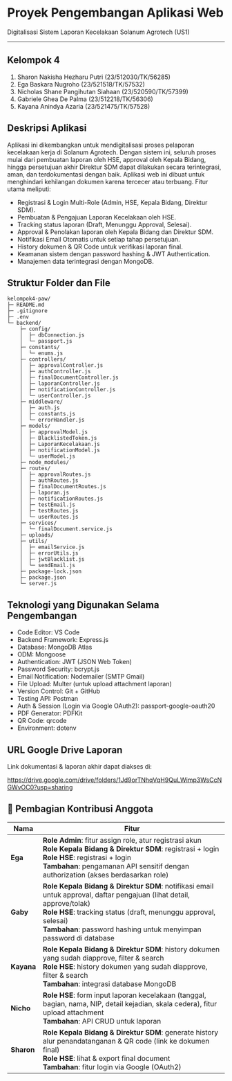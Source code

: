 # Proyek Pengembangan Aplikasi Web
Digitalisasi Sistem Laporan Kecelakaan Solanum Agrotech (US1)

---

## Kelompok 4

1. Sharon Nakisha Hezharu Putri (23/512030/TK/56285)
2. Ega Baskara Nugroho (23/521518/TK/57532)
3. Nicholas Shane Pangihutan Siahaan (23/520590/TK/57399)
4. Gabriele Ghea De Palma (23/512218/TK/56306)
5. Kayana Anindya Azaria (23/521475/TK/57528)

## Deskripsi Aplikasi
Aplikasi ini dikembangkan untuk mendigitalisasi proses pelaporan kecelakaan kerja di Solanum Agrotech. Dengan sistem ini, seluruh proses mulai dari pembuatan laporan oleh HSE, approval oleh Kepala Bidang, hingga persetujuan akhir Direktur SDM dapat dilakukan secara terintegrasi, aman, dan terdokumentasi dengan baik. Aplikasi web ini dibuat untuk menghindari kehilangan dokumen karena tercecer atau terbuang.
Fitur utama meliputi:
- Registrasi & Login Multi-Role (Admin, HSE, Kepala Bidang, Direktur SDM).
- Pembuatan & Pengajuan Laporan Kecelakaan oleh HSE.
- Tracking status laporan (Draft, Menunggu Approval, Selesai).
- Approval & Penolakan laporan oleh Kepala Bidang dan Direktur SDM.
- Notifikasi Email Otomatis untuk setiap tahap persetujuan.
- History dokumen & QR Code untuk verifikasi laporan final.
- Keamanan sistem dengan password hashing & JWT Authentication.
- Manajemen data terintegrasi dengan MongoDB.

## Struktur Folder dan File

```
kelompok4-paw/
├─ README.md
├─ .gitignore
├─ .env
└─ backend/
	├─ config/
	│  ├─ dbConnection.js       
	│  └─ passport.js           
	├─ constants/
    │  └─ enums.js
    ├─ controllers/
    │  ├─ approvalController.js
	│  ├─ authController.js
    │  ├─ finalDocumentController.js
	│  ├─ laporanController.js  
	│  ├─ notificationController.js
	│  └─ userController.js
	├─ middleware/
	│  ├─ auth.js
    │  ├─ constants.js               
	│  └─ errorHandler.js
	├─ models/
    │  ├─ approvalModel.js
    │  ├─ BlacklistedToken.js
    │  ├─ LaporanKecelakaan.js
	│  ├─ notificationModel.js   
	│  └─ userModel.js
	├─ node_modules/
	├─ routes/
    │  ├─ approvalRoutes.js
	│  ├─ authRoutes.js
    │  ├─ finalDocumentRoutes.js
    │  ├─ laporan.js
    │  ├─ notificationRoutes.js
    │  ├─ testEmail.js
	│  ├─ testRoutes.js            
	│  └─ userRoutes.js         
	├─ services/
	│  └─ finalDocument.service.js
    ├─ uploads/   
	├─ utils/
    │  ├─ emailService.js
    │  ├─ errorUtils.js
	│  ├─ jwtBlacklist.js       
	│  └─ sendEmail.js               
	├─ package-lock.json
    ├─ package.json         
	└─ server.js            
```


## Teknologi yang Digunakan Selama Pengembangan
- Code Editor: VS Code
- Backend Framework: Express.js
- Database: MongoDB Atlas
- ODM: Mongoose
- Authentication: JWT (JSON Web Token)
- Password Security: bcrypt.js
- Email Notification: Nodemailer (SMTP Gmail)
- File Upload: Multer (untuk upload attachment laporan)
- Version Control: Git + GitHub
- Testing API: Postman
- Auth & Session (Login via Google OAuth2): passport-google-oauth20
- PDF Generator: PDFKit
- QR Code: qrcode
- Environment: dotenv

## URL Google Drive Laporan
Link dokumentasi & laporan akhir dapat diakses di:

https://drive.google.com/drive/folders/1Jd9orTNhqVqH9QuLWimp3WsCcNGWvOC0?usp=sharing


## 👥 Pembagian Kontribusi Anggota

| Nama    | Fitur                                                                                                    |
|---------|-----------------------------------------------------------------------------------------------------------------|
| **Ega** | **Role Admin**: fitur assign role, atur registrasi akun <br> **Role Kepala Bidang & Direktur SDM**: registrasi + login <br> **Role HSE**: registrasi + login <br> **Tambahan**: pengamanan API sensitif dengan authorization (akses berdasarkan role) |
| **Gaby** | **Role Kepala Bidang & Direktur SDM**: notifikasi email untuk approval, daftar pengajuan (lihat detail, approve/tolak) <br> **Role HSE**: tracking status (draft, menunggu approval, selesai) <br> **Tambahan**: password hashing untuk menyimpan password di database |
| **Kayana** | **Role Kepala Bidang & Direktur SDM**: history dokumen yang sudah diapprove, filter & search <br> **Role HSE**: history dokumen yang sudah diapprove, filter & search <br> **Tambahan**: integrasi database MongoDB |
| **Nicho** | **Role HSE**: form input laporan kecelakaan (tanggal, bagian, nama, NIP, detail kejadian, skala cedera), fitur upload attachment <br> **Tambahan**: API CRUD untuk laporan |
| **Sharon** | **Role Kepala Bidang & Direktur SDM**: generate history alur penandatanganan & QR code (link ke dokumen final) <br> **Role HSE**: lihat & export final document <br> **Tambahan**: fitur login via Google (OAuth2) |
